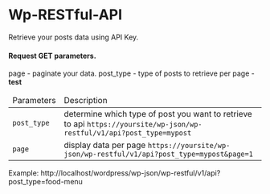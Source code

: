 # Wp-RESTful-API

Retrieve your posts data using API Key.

<h4>Request GET parameters.</h4>

page - paginate your data.
post_type - type of posts to retrieve
per page - <strong>test</strong>
<table>
  <thead>
    <tr>
      <td>Parameters</td>
      <td>Description</td>
      </tr>
    </thead>
    <tbody>
      <tr>
        <td><code>post_type</code></td>
        <td>determine which type of post you want to retrieve to api <code>https://yoursite/wp-json/wp-restful/v1/api?post_type=mypost</code></td>
        </tr>
    <tr>
      <td><code>page</code></td>
      <td>display data per page <code>https://yoursite/wp-json/wp-restful/v1/api?post_type=mypost&page=1</code></td>
      </tr>
    </tbody>
 </table>

Example:
http://localhost/wordpress/wp-json/wp-restful/v1/api?post_type=food-menu
